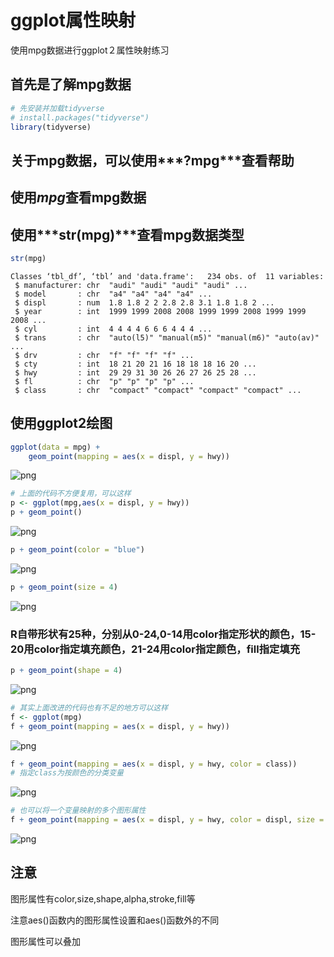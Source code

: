 
# ggplot属性映射
使用mpg数据进行ggplot２属性映射练习

## 首先是了解mpg数据


```R
# 先安装并加载tidyverse
# install.packages("tidyverse")
library(tidyverse)
```

## 关于mpg数据，可以使用***?mpg***查看帮助
## 使用***mpg***查看mpg数据
## 使用***str(mpg)***查看mpg数据类型


```R
str(mpg)
```

    Classes ‘tbl_df’, ‘tbl’ and 'data.frame':	234 obs. of  11 variables:
     $ manufacturer: chr  "audi" "audi" "audi" "audi" ...
     $ model       : chr  "a4" "a4" "a4" "a4" ...
     $ displ       : num  1.8 1.8 2 2 2.8 2.8 3.1 1.8 1.8 2 ...
     $ year        : int  1999 1999 2008 2008 1999 1999 2008 1999 1999 2008 ...
     $ cyl         : int  4 4 4 4 6 6 6 4 4 4 ...
     $ trans       : chr  "auto(l5)" "manual(m5)" "manual(m6)" "auto(av)" ...
     $ drv         : chr  "f" "f" "f" "f" ...
     $ cty         : int  18 21 20 21 16 18 18 18 16 20 ...
     $ hwy         : int  29 29 31 30 26 26 27 26 25 28 ...
     $ fl          : chr  "p" "p" "p" "p" ...
     $ class       : chr  "compact" "compact" "compact" "compact" ...


## 使用ggplot2绘图


```R
ggplot(data = mpg) + 
    geom_point(mapping = aes(x = displ, y = hwy))
```




![png](output_6_1.png)



```R
# 上面的代码不方便复用，可以这样
p <- ggplot(mpg,aes(x = displ, y = hwy))
p + geom_point()
```




![png](output_7_1.png)



```R
p + geom_point(color = "blue")
```




![png](output_8_1.png)



```R
p + geom_point(size = 4)
```




![png](output_9_1.png)


### R自带形状有25种，分别从0-24,0-14用color指定形状的颜色，15-20用color指定填充颜色，21-24用color指定颜色，fill指定填充


```R
p + geom_point(shape = 4)
```




![png](output_11_1.png)



```R
# 其实上面改进的代码也有不足的地方可以这样
f <- ggplot(mpg)
f + geom_point(mapping = aes(x = displ, y = hwy))
```




![png](output_12_1.png)



```R
f + geom_point(mapping = aes(x = displ, y = hwy, color = class))
# 指定class为按颜色的分类变量
```




![png](output_13_1.png)



```R
# 也可以将一个变量映射的多个图形属性
f + geom_point(mapping = aes(x = displ, y = hwy, color = displ, size = displ))
```




![png](output_14_1.png)


## 注意
图形属性有color,size,shape,alpha,stroke,fill等

注意aes()函数内的图形属性设置和aes()函数外的不同

图形属性可以叠加


```R

```

